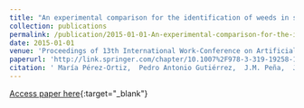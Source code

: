```yaml
---
title: "An experimental comparison for the identification of weeds in sunflower crops via unmanned aerial vehicles and object-based analysis"
collection: publications
permalink: /publication/2015-01-01-An-experimental-comparison-for-the-identification-of-weeds-in-sunflower-crops-via-unmanned-aerial-vehicles-and-object-based-analysis
date: 2015-01-01
venue: 'Proceedings of 13th International Work-Conference on Artificial Neural Networks (IWANN 2015)'
paperurl: 'http://link.springer.com/chapter/10.1007%2F978-3-319-19258-1_22'
citation: ' María Pérez-Ortiz,  Pedro Antonio Gutiérrez,  J.M. Peña,  J. Torres-Sánchez,  César Hervás-Martínez,  F. López Granados, &quot;An experimental comparison for the identification of weeds in sunflower crops via unmanned aerial vehicles and object-based analysis.&quot; Proceedings of 13th International Work-Conference on Artificial Neural Networks (IWANN 2015), Vol. 9094, 2015, pp. 252--262.'
---
```

[Access paper here](http://link.springer.com/chapter/10.1007%2F978-3-319-19258-1_22){:target="_blank"}
